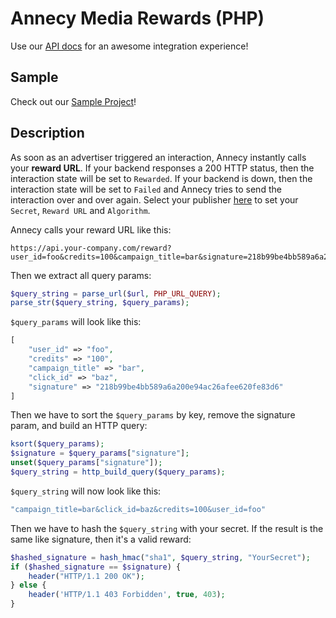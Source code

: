 # Annecy Media Rewards (PHP)

Use our [API docs](https://admin.annecy.media/docs) for an awesome integration experience!

## Sample

Check out our [Sample Project](https://github.com/gdmobile/annecy-media-docs/tree/master/rewards-php/sample/reward.php)!

## Description

As soon as an advertiser triggered an interaction, Annecy instantly calls your **reward URL**. If your backend responses a 200 HTTP status, then the interaction state will be set to `Rewarded`. If your backend is down, then the interaction state will be set to `Failed` and Annecy tries to send the interaction over and over again. Select your publisher [here](https://admin.annecy.media/publishers) to set your `Secret`, `Reward URL` and `Algorithm`.

Annecy calls your reward URL like this:

```
https://api.your-company.com/reward?user_id=foo&credits=100&campaign_title=bar&signature=218b99be4bb589a6a200e94ac26afee620fe83d6
```

Then we extract all query params:

``` php
$query_string = parse_url($url, PHP_URL_QUERY);
parse_str($query_string, $query_params);
```

`$query_params` will look like this:

``` php
[
    "user_id" => "foo",
    "credits" => "100",
    "campaign_title" => "bar",
    "click_id" => "baz",
    "signature" => "218b99be4bb589a6a200e94ac26afee620fe83d6"
]
```

Then we have to sort the `$query_params` by key, remove the signature param, and build an HTTP query:

``` php
ksort($query_params);
$signature = $query_params["signature"];
unset($query_params["signature"]);
$query_string = http_build_query($query_params);
```

`$query_string` will now look like this:

``` php
"campaign_title=bar&click_id=baz&credits=100&user_id=foo"
```

Then we have to hash the `$query_string` with your secret. If the result is the same like signature, then it's a valid reward:

``` php
$hashed_signature = hash_hmac("sha1", $query_string, "YourSecret");
if ($hashed_signature == $signature) {
    header("HTTP/1.1 200 OK");
} else {
    header('HTTP/1.1 403 Forbidden', true, 403);
}
```
